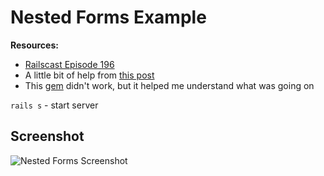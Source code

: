 # Nested Forms Example

**Resources:**
* [Railscast Episode 196](http://railscasts.com/episodes/196-nested-model-form-revised?view=comments)
* A little bit of help from [this post](https://www.amooma.de/screencasts/2015-01-22-nested_forms-rails-4.2/)
* This [gem](https://github.com/ncri/nested_form_fields) didn't work, but it helped me understand what was going on

`rails s` - start server

## Screenshot
![Nested Forms Screenshot](https://user-images.githubusercontent.com/11253613/55134380-9d22ef00-50f6-11e9-8b2e-23fd1fe598f8.png)

